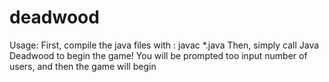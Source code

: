 # deadwood

Usage:
First, compile the java files with : javac *.java
Then, simply call Java Deadwood to begin the game!
You will be prompted too input number of users, and then the game will begin
